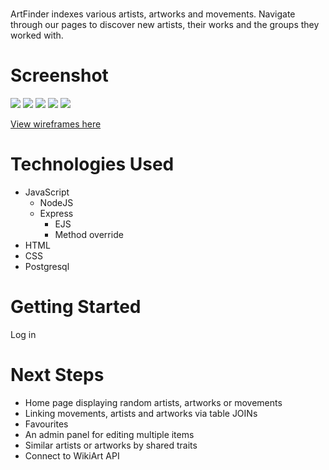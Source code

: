 # <ArtFinder>
ArtFinder indexes various artists, artworks and movements. Navigate through our pages to discover new artists, their works and the groups they worked with.

# Screenshot

![](https://i.imgur.com/GjQsKjw.jpg)
![](https://i.imgur.com/MPWslar.jpg)
![](https://i.imgur.com/AbFIJZj.jpg)
![](https://i.imgur.com/tZmVTZI.png)
![](https://i.imgur.com/gy7jIS2.png)

[View wireframes here](https://docdro.id/lPIcFf4)

# Technologies Used

- JavaScript
  - NodeJS
  - Express
    - EJS
    - Method override
- HTML
- CSS
- Postgresql

# Getting Started

Log in 

# Next Steps

- Home page displaying random artists, artworks or movements
- Linking movements, artists and artworks via table JOINs
- Favourites
- An admin panel for editing multiple items
- Similar artists or artworks by shared traits
- Connect to WikiArt API
